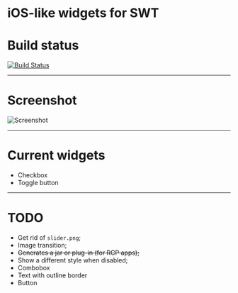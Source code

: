 # ﻿iOS-like widgets for SWT

# Build status  
[![Build Status](https://secure.travis-ci.org/germantech/ios-widgets.png?branch=master)](http://travis-ci.org/germantech/ios-widgets)

---
# Screenshot
![Screenshot](http://i.imgur.com/RHaWM.png)

---
# Current widgets
* Checkbox
* Toggle button

---
# TODO  

* Get rid of `slider.png`;  
* Image transition;  
* ~~Generates a jar or plug-in (for RCP apps);~~    
* Show a different style when disabled;  
* Combobox  
* Text with outline border  
* Button